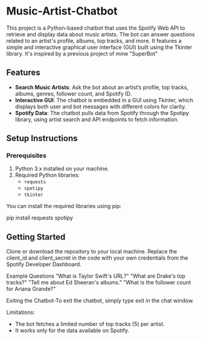 # Music-Artist-Chatbot

This project is a Python-based chatbot that uses the Spotify Web API to retrieve and display data about music artists. The bot can answer questions related to an artist's profile, albums, top tracks, and more. It features a simple and interactive graphical user interface (GUI) built using the Tkinter library. It's inspired by a previous project of mine "SuperBot"

## Features

- **Search Music Artists**: Ask the bot about an artist’s profile, top tracks, albums, genres, follower count, and Spotify ID.
- **Interactive GUI**: The chatbot is embedded in a GUI using Tkinter, which displays both user and bot messages with different colors for clarity.
- **Spotify Data**: The chatbot pulls data from Spotify through the Spotipy library, using artist search and API endpoints to fetch information.

## Setup Instructions

### Prerequisites

1. Python 3.x installed on your machine.
2. Required Python libraries:
   - `requests`
   - `spotipy`
   - `tkinter`
   
You can install the required libraries using pip:


pip install requests spotipy


## Getting Started
Clone or download the repository to your local machine.
Replace the client_id and client_secret in the code with your own credentials from the Spotify Developer Dashboard.


Example Questions
"What is Taylor Swift's URL?"
"What are Drake's top tracks?"
"Tell me about Ed Sheeran's albums."
"What is the follower count for Ariana Grande?"

Exiting the Chatbot-To exit the chatbot, simply type exit in the chat window.

Limitations:
- The bot fetches a limited number of top tracks (5) per artist.
- It works only for the data available on Spotify.
